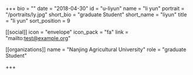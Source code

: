 +++
bio = ""
date = "2018-04-30"
id = "u-liyun"
name = "li yun"
portrait = "/portraits/ly.jpg"
short_bio = "graduate Student"
short_name = "liyun"
title = "li yun"
sort_position = 9

[[social]]
    icon = "envelope"
    icon_pack = "fa"
    link = "mailto:test@example.org"

[[organizations]]
    name = "Nanjing Agricultural University"
    role = "graduate Student"

+++

